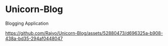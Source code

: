 # Unicorn-Blog
Blogging Application


https://github.com/Rajyo/Unicorn-Blog/assets/52880473/d696325a-b908-438a-bd35-294af0448047

